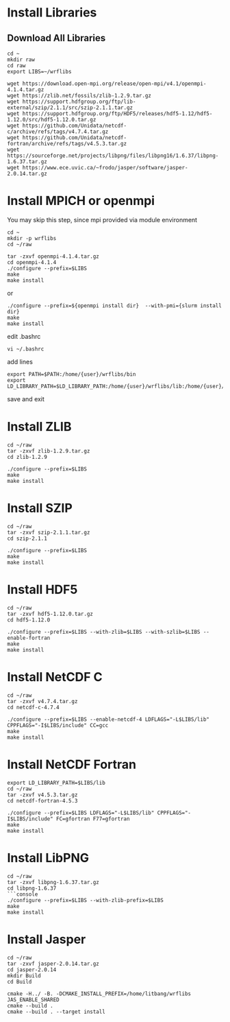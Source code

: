 # Install Libraries
## Download All Libraries
```console
cd ~
mkdir raw
cd raw
export LIBS=~/wrflibs
```
```console
wget https://download.open-mpi.org/release/open-mpi/v4.1/openmpi-4.1.4.tar.gz
wget https://zlib.net/fossils/zlib-1.2.9.tar.gz
wget https://support.hdfgroup.org/ftp/lib-external/szip/2.1.1/src/szip-2.1.1.tar.gz
wget https://support.hdfgroup.org/ftp/HDF5/releases/hdf5-1.12/hdf5-1.12.0/src/hdf5-1.12.0.tar.gz
wget https://github.com/Unidata/netcdf-c/archive/refs/tags/v4.7.4.tar.gz
wget https://github.com/Unidata/netcdf-fortran/archive/refs/tags/v4.5.3.tar.gz
wget https://sourceforge.net/projects/libpng/files/libpng16/1.6.37/libpng-1.6.37.tar.gz
wget https://www.ece.uvic.ca/~frodo/jasper/software/jasper-2.0.14.tar.gz
```
# Install MPICH or openmpi
You may skip this step, since mpi provided via module environment
```console
cd ~
mkdir -p wrflibs
cd ~/raw
```
```console
tar -zxvf openmpi-4.1.4.tar.gz
cd openmpi-4.1.4
./configure --prefix=$LIBS
make
make install
``` 
or 
```console
./configure --prefix=${openmpi install dir}  --with-pmi={slurm install dir}
make
make install
```
edit .bashrc
```console
vi ~/.bashrc
```
add lines
```console
export PATH=$PATH:/home/{user}/wrflibs/bin
export LD_LIBRARY_PATH=$LD_LIBRARY_PATH:/home/{user}/wrflibs/lib:/home/{user}/wrflibs/lib64
```
save and exit
# Install ZLIB
```console
cd ~/raw
tar -zxvf zlib-1.2.9.tar.gz
cd zlib-1.2.9
```
```console
./configure --prefix=$LIBS
make
make install
```
# Install SZIP
```console
cd ~/raw
tar -zxvf szip-2.1.1.tar.gz
cd szip-2.1.1
```
```console
./configure --prefix=$LIBS
make
make install
```
# Install HDF5
```console
cd ~/raw
tar -zxvf hdf5-1.12.0.tar.gz
cd hdf5-1.12.0
```
```console
./configure --prefix=$LIBS --with-zlib=$LIBS --with-szlib=$LIBS --enable-fortran
make
make install
```
# Install NetCDF C
```console
cd ~/raw
tar -zxvf v4.7.4.tar.gz
cd netcdf-c-4.7.4
```
```console
./configure --prefix=$LIBS --enable-netcdf-4 LDFLAGS="-L$LIBS/lib" CPPFLAGS="-I$LIBS/include" CC=gcc
make
make install
```
# Install NetCDF Fortran
```console
export LD_LIBRARY_PATH=$LIBS/lib
cd ~/raw
tar -zxvf v4.5.3.tar.gz
cd netcdf-fortran-4.5.3
```
```console
./configure --prefix=$LIBS LDFLAGS="-L$LIBS/lib" CPPFLAGS="-I$LIBS/include" FC=gfortran F77=gfortran
make
make install
```
# Install LibPNG
```console
cd ~/raw
tar -zxvf libpng-1.6.37.tar.gz
cd libpng-1.6.37
```console
./configure --prefix=$LIBS --with-zlib-prefix=$LIBS
make
make install
```
# Install Jasper
```console
cd ~/raw
tar -zxvf jasper-2.0.14.tar.gz
cd jasper-2.0.14
mkdir Build
cd Build
```
```console
cmake -H../ -B. -DCMAKE_INSTALL_PREFIX=/home/litbang/wrflibs JAS_ENABLE_SHARED
cmake --build .
cmake --build . --target install
```
